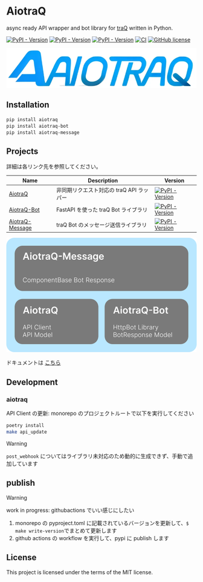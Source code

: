 # AiotraQ

async ready API wrapper and bot library for [traQ](https://github.com/traPtitech/traQ) written in Python.

[![PyPI - Version](https://img.shields.io/pypi/v/aiotraq?label=aiotraq)](https://pypi.org/project/aiotraq/)
[![PyPI - Version](https://img.shields.io/pypi/v/aiotraq-bot?label=aiotraq-bot)](https://pypi.org/project/aiotraq-bot/)
[![PyPI - Version](https://img.shields.io/pypi/v/aiotraq-message?label=aiotraq-message)](https://pypi.org/project/aiotraq-message/)
[![CI](https://github.com/toshi-pono/aiotraq/actions/workflows/ci.yml/badge.svg)](https://github.com/toshi-pono/aiotraq/actions/workflows/ci.yml)
[![GitHub license](https://img.shields.io/badge/license-MIT-blue.svg)](https://github.com/toshi-pono/aiotraq/blob/main/LICENSE)

![teaser](docs/static/img/aiotraq.png)

## Installation

```bash
pip install aiotraq
pip install aiotraq-bot
pip install aiotraq-message
```

## Projects

詳細は各リンク先を参照してください。

| Name                                                                            | Description                              | Version                                                                                                                             |
| ------------------------------------------------------------------------------- | ---------------------------------------- | ----------------------------------------------------------------------------------------------------------------------------------- |
| [AiotraQ](https://github.com/toshi-pono/aiotraq/tree/main/libs/aiotraq)         | 非同期リクエスト対応の traQ API ラッパー | [![PyPI - Version](https://img.shields.io/pypi/v/aiotraq?label=aiotraq)](https://pypi.org/project/aiotraq/)                         |
| [AiotraQ-Bot](https://github.com/toshi-pono/aiotraq/tree/main/libs/bot)         | FastAPI を使った traQ Bot ライブラリ     | [![PyPI - Version](https://img.shields.io/pypi/v/aiotraq-bot?label=aiotraq-bot)](https://pypi.org/project/aiotraq-bot/)             |
| [AiotraQ-Message](https://github.com/toshi-pono/aiotraq/tree/main/libs/message) | traQ Bot のメッセージ送信ライブラリ      | [![PyPI - Version](https://img.shields.io/pypi/v/aiotraq-message?label=aiotraq-message)](https://pypi.org/project/aiotraq-message/) |

![overview](docs/docs/overview.svg)

ドキュメントは [こちら](https://toshi-pono.github.io/aiotraq/docs/intro/)

## Development

### aiotraq

API Client の更新: monorepo のプロジェクトルートで以下を実行してください

```bash
poetry install
make api_update
```

> [!WARNING]
> `post_webhook` についてはライブラリ未対応のため動的に生成できず、手動で追加しています

## publish

> [!WARNING]
> work in progress: githubactions でいい感じにしたい

1. monorepo の pyproject.toml に記載されているバージョンを更新して、`$ make write-version`でまとめて更新します
2. github actions の workflow を実行して、pypi に publish します

## License

This project is licensed under the terms of the MIT license.

